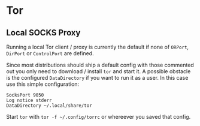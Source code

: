 # Tor

## Local SOCKS Proxy

Running a local Tor client / proxy is currently the default if none of `ORPort`, `DirPort` or
`ControlPort` are defined.

Since most distributions should ship a default config with those commented out you only need to
download / install `tor` and start it. A possible obstacle is the configured `DataDirectory` if you
want to run it as a user. In this case use this simple configuration:

```
SocksPort 9050
Log notice stderr
DataDirectory ~/.local/share/tor
```

Start `tor` with `tor -f ~/.config/torrc` or whereever you saved that config.